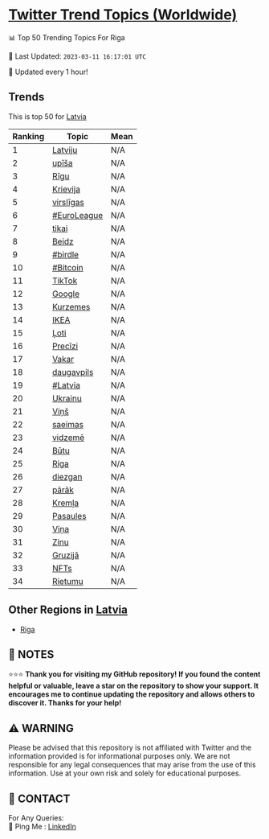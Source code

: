 [Twitter Trend Topics (Worldwide)](https://github.com/ErcinDedeoglu/Twitter-Trend-Topics)
==========


📊 Top 50 Trending Topics For Riga

📆 Last Updated: `2023-03-11 16:17:01 UTC`

🔧 Updated every 1 hour!


## Trends

This is top 50 for [Latvia](</Latvia>)

| Ranking | Topic | Mean |
| ------- | ------------ | ------------ |
| 1 | [Latviju](http://twitter.com/search?q=Latviju) | N/A |
| 2 | [upīša](http://twitter.com/search?q=up%c4%ab%c5%a1a) | N/A |
| 3 | [Rīgu](http://twitter.com/search?q=R%c4%abgu) | N/A |
| 4 | [Krievija](http://twitter.com/search?q=Krievija) | N/A |
| 5 | [virslīgas](http://twitter.com/search?q=virsl%c4%abgas) | N/A |
| 6 | [#EuroLeague](http://twitter.com/search?q=%23EuroLeague) | N/A |
| 7 | [tikai](http://twitter.com/search?q=tikai) | N/A |
| 8 | [Beidz](http://twitter.com/search?q=Beidz) | N/A |
| 9 | [#birdle](http://twitter.com/search?q=%23birdle) | N/A |
| 10 | [#Bitcoin](http://twitter.com/search?q=%23Bitcoin) | N/A |
| 11 | [TikTok](http://twitter.com/search?q=TikTok) | N/A |
| 12 | [Google](http://twitter.com/search?q=Google) | N/A |
| 13 | [Kurzemes](http://twitter.com/search?q=Kurzemes) | N/A |
| 14 | [IKEA](http://twitter.com/search?q=IKEA) | N/A |
| 15 | [Ļoti](http://twitter.com/search?q=%c4%bboti) | N/A |
| 16 | [Precīzi](http://twitter.com/search?q=Prec%c4%abzi) | N/A |
| 17 | [Vakar](http://twitter.com/search?q=Vakar) | N/A |
| 18 | [daugavpils](http://twitter.com/search?q=daugavpils) | N/A |
| 19 | [#Latvia](http://twitter.com/search?q=%23Latvia) | N/A |
| 20 | [Ukrainu](http://twitter.com/search?q=Ukrainu) | N/A |
| 21 | [Viņš](http://twitter.com/search?q=Vi%c5%86%c5%a1) | N/A |
| 22 | [saeimas](http://twitter.com/search?q=saeimas) | N/A |
| 23 | [vidzemē](http://twitter.com/search?q=vidzem%c4%93) | N/A |
| 24 | [Būtu](http://twitter.com/search?q=B%c5%abtu) | N/A |
| 25 | [Riga](http://twitter.com/search?q=Riga) | N/A |
| 26 | [diezgan](http://twitter.com/search?q=diezgan) | N/A |
| 27 | [pārāk](http://twitter.com/search?q=p%c4%81r%c4%81k) | N/A |
| 28 | [Kremļa](http://twitter.com/search?q=Krem%c4%bca) | N/A |
| 29 | [Pasaules](http://twitter.com/search?q=Pasaules) | N/A |
| 30 | [Viņa](http://twitter.com/search?q=Vi%c5%86a) | N/A |
| 31 | [Zinu](http://twitter.com/search?q=Zinu) | N/A |
| 32 | [Gruzijā](http://twitter.com/search?q=Gruzij%c4%81) | N/A |
| 33 | [NFTs](http://twitter.com/search?q=NFTs) | N/A |
| 34 | [Rietumu](http://twitter.com/search?q=Rietumu) | N/A |



## Other Regions in [Latvia](</Latvia>)

* [Riga](</Latvia/Riga.md>)



## 📝 NOTES

⭐⭐⭐ **Thank you for visiting my GitHub repository! If you found the content helpful or valuable, leave a star on the repository to show your support. It encourages me to continue updating the repository and allows others to discover it. Thanks for your help!**


## ⚠️ WARNING

Please be advised that this repository is not affiliated with Twitter and the information provided is for informational purposes only. We are not responsible for any legal consequences that may arise from the use of this information. Use at your own risk and solely for educational purposes.


## 📨 CONTACT

 For Any Queries:  
            🏓 Ping Me : [LinkedIn](https://www.linkedin.com/in/ercindedeoglu/)
